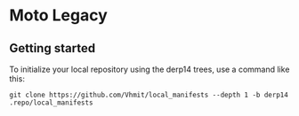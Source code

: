 Moto Legacy
===========

Getting started
---------------

To initialize your local repository using the derp14 trees, use a command like this:
```
git clone https://github.com/Vhmit/local_manifests --depth 1 -b derp14 .repo/local_manifests
```

